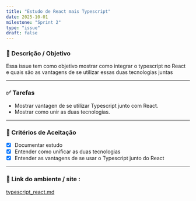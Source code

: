 ```yaml
---
title: "Estudo de React mais Typescript"
date: 2025-10-01
milestone: "Sprint 2"
type: "issue"
draft: false
---
```


### 📝 Descrição / Objetivo  
Essa issue tem como objetivo mostrar como integrar o typescript no React e quais são as vantagens de se utilizar essas duas tecnologias juntas

---

### ✅ Tarefas  
- Mostrar vantagen de se utilizar Typescript junto com React.  
- Mostrar como unir as duas tecnologias.  

---

### 📌 Critérios de Aceitação  
- [x] Documentar estudo 
- [x] Entender como unificar as duas tecnologias 
- [x] Entender as vantagens de se usar o Typescript junto do React

---
### 🔗 Link do ambiente / site  :
[typescript_react.md](https://github.com/unb-mds/2025-2-Squad-10/blob/main/doc/frontend/typescript/typescript_react.md)


